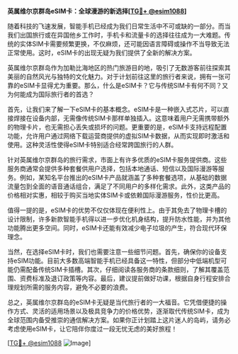 **英属维尔京群岛eSIM卡：全球漫游的新选择[[TG💪+ @esim1088](https://t.me/s/esim1088)]**

随着科技的飞速发展，智能手机已经成为我们日常生活中不可或缺的一部分。而当我们出国旅行或在异国他乡工作时，手机卡和流量卡的选择往往成为一大难题。传统的实体SIM卡需要频繁更换，不仅麻烦，还可能因语言障碍或操作不当导致无法正常使用。这时，eSIM卡的出现无疑为我们提供了全新的解决方案。

英属维尔京群岛作为加勒比海地区的热门旅游目的地，吸引了无数游客前往探索其美丽的自然风光与独特的文化魅力。对于计划前往这里的旅行者来说，拥有一张可靠的eSIM卡显得尤为重要。那么，什么是eSIM卡？它与传统SIM卡有何不同？又为何能成为国际旅行者的首选？

首先，让我们来了解一下eSIM卡的基本概念。eSIM卡是一种嵌入式芯片，可以直接焊接在设备内部，无需像传统SIM卡那样单独插入。这意味着用户无需携带额外的物理卡片，也无需担心丢失或损坏的问题。更重要的是，eSIM卡支持远程配置功能，允许用户通过网络下载运营商提供的虚拟SIM卡数据，从而实现即时激活和使用。这种灵活性使得eSIM卡特别适合经常跨国旅行的人群。

针对英属维尔京群岛的旅行需求，市面上有许多优质的eSIM卡服务提供商。这些服务商通常会提供多种套餐供用户选择，包括本地通话、短信以及国际漫游等服务。例如，某知名平台推出的eSIM卡产品就涵盖了多种套餐选项，从基础的数据流量包到全面的语音通话组合，满足了不同用户的多样化需求。此外，这类产品的价格相对实惠，相较于购买当地实体SIM卡或依赖国际漫游服务，性价比更高。

值得一提的是，eSIM卡的优势不仅仅体现在便利性上。由于其免去了物理卡槽的设计限制，许多新款智能手机得以进一步优化机身结构，提升防水性能，并为其他功能腾出更多空间。同时，eSIM卡还能有效减少电子垃圾的产生，符合现代环保理念。

当然，在选择eSIM卡时，我们也需要注意一些细节问题。首先，确保你的设备支持eSIM功能。目前大多数高端智能手机已经具备这一特性，但部分中低端机型可能仍需配备传统SIM卡插槽。其次，仔细阅读各服务商的条款细则，了解其覆盖范围、资费标准及退订政策等内容。最后，建议提前做好功课，根据自身行程安排合理规划所需的服务内容，避免不必要的浪费。

总之，英属维尔京群岛的eSIM卡无疑是当代旅行者的一大福音。它凭借便捷的操作方式、灵活的适用场景以及极具竞争力的价格优势，逐渐取代传统SIM卡，成为全球范围内备受推崇的通信解决方案。如果你正计划踏上这片迷人的岛屿，请务必考虑使用eSIM卡，让它陪伴你度过一段无忧无虑的美好旅程！

[[TG💪+ @esim1088](https://t.me/s/esim1088) ![Image](https://i.postimg.cc/4NQfJmqS/Snipaste-2025-05-13-00-14-12.png)]